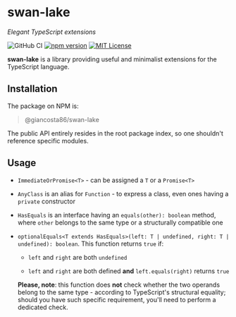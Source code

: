 # swan-lake

_Elegant TypeScript extensions_

![GitHub CI](https://github.com/giancosta86/swan-lake/actions/workflows/publish-to-npm.yml/badge.svg)
[![npm version](https://badge.fury.io/js/@giancosta86%2Fswan-lake.svg)](https://badge.fury.io/js/@giancosta86%2Fswan-lake)
[![MIT License](https://img.shields.io/badge/license-MIT-blue.svg?style=flat)](/LICENSE)

**swan-lake** is a library providing useful and minimalist extensions for the TypeScript language.

## Installation

The package on NPM is:

> @giancosta86/swan-lake

The public API entirely resides in the root package index, so one shouldn't reference specific modules.

## Usage

- `ImmediateOrPromise<T>` - can be assigned a `T` or a `Promise<T>`

- `AnyClass` is an alias for `Function` - to express a class, even ones having a `private` constructor

- `HasEquals` is an interface having an `equals(other): boolean` method, where `other` belongs to the same type or a structurally compatible one

- `optionalEquals<T extends HasEquals>(left: T | undefined, right: T | undefined): boolean`. This function returns `true` if:

  - `left` and `right` are both `undefined`

  - `left` and `right` are both defined **and** `left.equals(right)` returns `true`

  **Please, note**: this function does **not** check whether the two operands belong to the same type - according to TypeScript's structural equality; should you have such specific requirement, you'll need to perform a dedicated check.

